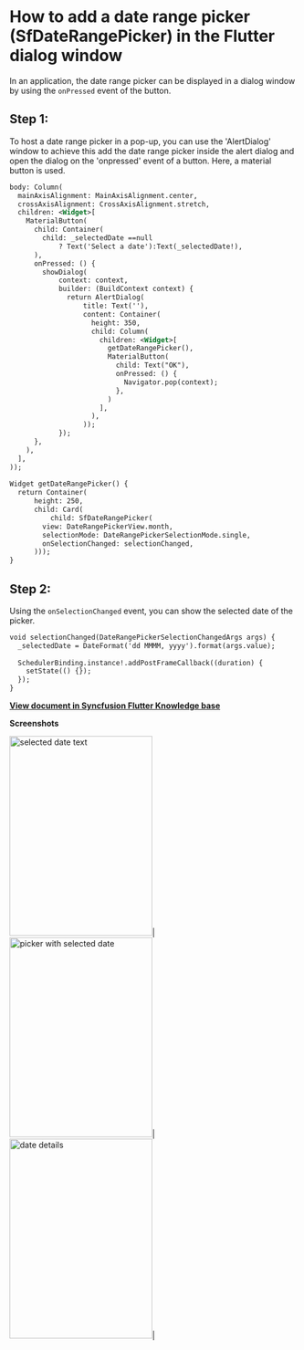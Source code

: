# How to add a date range picker (SfDateRangePicker) in the Flutter dialog window

In an application, the date range picker can be displayed in a dialog window by using the `onPressed` event of the button.

## Step 1:
To host a date range picker in a pop-up, you can use the 'AlertDialog' window to achieve this add the date range picker inside the alert dialog and open the dialog on the 'onpressed' event of a button. Here, a material button is used.

```xml
body: Column(
  mainAxisAlignment: MainAxisAlignment.center,
  crossAxisAlignment: CrossAxisAlignment.stretch,
  children: <Widget>[
    MaterialButton(
      child: Container(
        child: _selectedDate ==null
            ? Text('Select a date'):Text(_selectedDate!),
      ),
      onPressed: () {
        showDialog(
            context: context,
            builder: (BuildContext context) {
              return AlertDialog(
                  title: Text(''),
                  content: Container(
                    height: 350,
                    child: Column(
                      children: <Widget>[
                        getDateRangePicker(),
                        MaterialButton(
                          child: Text("OK"),
                          onPressed: () {
                            Navigator.pop(context);
                          },
                        )
                      ],
                    ),
                  ));
            });
      },
    ),
  ],
));
 
Widget getDateRangePicker() {
  return Container(
      height: 250,
      child: Card(
          child: SfDateRangePicker(
        view: DateRangePickerView.month,
        selectionMode: DateRangePickerSelectionMode.single,
        onSelectionChanged: selectionChanged,
      )));
}
```
 

## Step 2:
Using the `onSelectionChanged` event, you can show the selected date of the picker.

```xml
void selectionChanged(DateRangePickerSelectionChangedArgs args) {
  _selectedDate = DateFormat('dd MMMM, yyyy').format(args.value);
 
  SchedulerBinding.instance!.addPostFrameCallback((duration) {
    setState(() {});
  });
}
```
**[View document in Syncfusion Flutter Knowledge base](https://www.syncfusion.com/kb/11467/how-to-add-a-date-range-picker-sfdaterangepicker-in-the-flutter-dialog-window)**

**Screenshots**

<img alt="selected date text"  src="http://www.syncfusion.com/uploads/user/kb/flut/flut-891/flut-891_img1.png" width="250" height="350" />|
<img alt="picker with selected date"  src="http://www.syncfusion.com/uploads/user/kb/flut/flut-891/flut-891_img2.png" width="250" height="350" />|
<img alt="date details"  src="http://www.syncfusion.com/uploads/user/kb/flut/flut-891/flut-891_img3.png" width="250" height="350" />|
